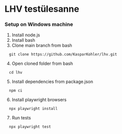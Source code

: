 # LHV testülesanne
### Setup on Windows machine
1. Install node.js
2. Install bash
3. Clone main branch from bash
```console
  git clone https://github.com/KasparKohler/lhv.git
```
4. Open cloned folder from bash
```console
  cd lhv
```
5. Install dependencies from package.json
```console
  npm ci
```
6. Install playwright browsers
```console
  npx playwright install
```
7. Run tests
```console
  npx playwright test
```